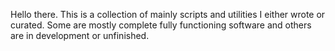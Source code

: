 Hello there. This is a collection of mainly scripts and utilities I either wrote or curated. Some are mostly complete fully functioning software and others are in development or unfinished. 
